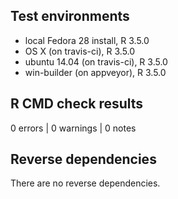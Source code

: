 ## Test environments
* local Fedora 28 install, R 3.5.0
* OS X (on travis-ci), R 3.5.0
* ubuntu 14.04 (on travis-ci), R 3.5.0
* win-builder (on appveyor), R 3.5.0

## R CMD check results

0 errors | 0 warnings | 0 notes

## Reverse dependencies

There are no reverse dependencies.
